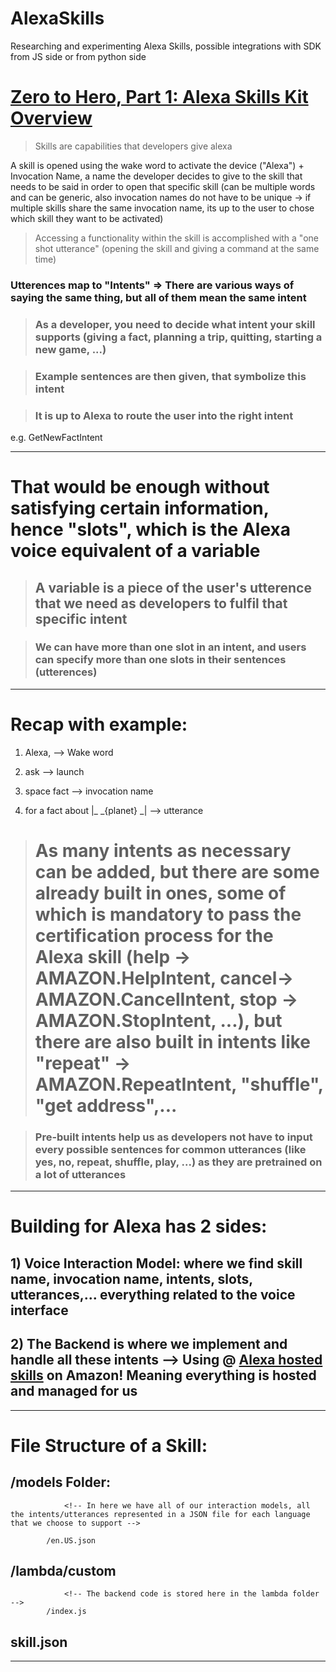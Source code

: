 # AlexaSkills
Researching and experimenting Alexa Skills, possible integrations with SDK from JS side or from python side



<h1> <a href= "https://www.youtube.com/watch?v=CzTKDu7Qgjs"> Zero to Hero, Part 1: Alexa Skills Kit Overview </a> </h1>

>   Skills are capabilities that developers give alexa

A skill is opened using the wake word to activate the device ("Alexa") + Invocation Name, a name the developer decides to give to the skill that needs to be said in order to open that specific skill (can be multiple words and can be generic, also invocation names do not have to be unique -> if multiple skills share the same invocation name, its up to the user to chose which skill they want to be activated)

>    Accessing a functionality within the skill is accomplished with a "one shot utterance"  (opening the skill and giving a command at the same time)

### Utterences map to "Intents" => There are various ways of saying the same thing, but all of them mean the same intent

>   ### As a developer, you need to decide what intent your skill supports (giving a fact, planning a trip, quitting, starting a new game, ...)


>   ### Example sentences are then given, that symbolize this intent


>   ### It is up to Alexa to route the user into the right intent


e.g. GetNewFactIntent

<hr />

#   That would be enough without satisfying certain information, hence "slots", which is the Alexa voice equivalent of a variable


>   ##  A variable is a piece of the user's utterence that we need as developers to fulfil that specific intent



>   ### We can have more than one slot in an intent, and users can specify more than one slots in their sentences (utterences)



<hr />

#   Recap with example:

1)  Alexa,      --> Wake word


2)  ask     --> launch


3)  space fact      --> invocation name


4)  for a fact about |_ _{planet} _|   --> utterance



>   #   As many intents as necessary can be added, but there are some already built in ones, some of which is mandatory to pass the certification process for the Alexa skill (help -> AMAZON.HelpIntent, cancel-> AMAZON.CancelIntent, stop -> AMAZON.StopIntent, ...), but there are also built in intents like "repeat" -> AMAZON.RepeatIntent, "shuffle", "get address",... 


>   ### Pre-built intents help us as developers not have to input every possible sentences for common utterances (like yes, no, repeat, shuffle, play, ...) as they are pretrained on a lot of utterances


<hr />


#   Building for Alexa has 2 sides:

##  1)  Voice Interaction Model: where we find skill name, invocation name, intents, slots, utterances,... everything related to the voice interface


##  2)  The Backend is where we implement and handle all these intents -->  Using @ <a href="developer.amazon.com">Alexa hosted skills</a> on Amazon! Meaning everything is hosted and managed for us


<hr />


#   File Structure of a Skill:

##   /models Folder:
                <!-- In here we have all of our interaction models, all the intents/utterances represented in a JSON file for each language that we choose to support -->

            /en.US.json


##  /lambda/custom
                <!-- The backend code is stored here in the lambda folder -->
            /index.js


##  skill.json


<hr />


